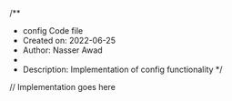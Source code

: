/**
 * config Code file
 * Created on: 2022-06-25
 * Author: Nasser Awad
 *
 * Description: Implementation of config functionality
 */
 
// Implementation goes here

